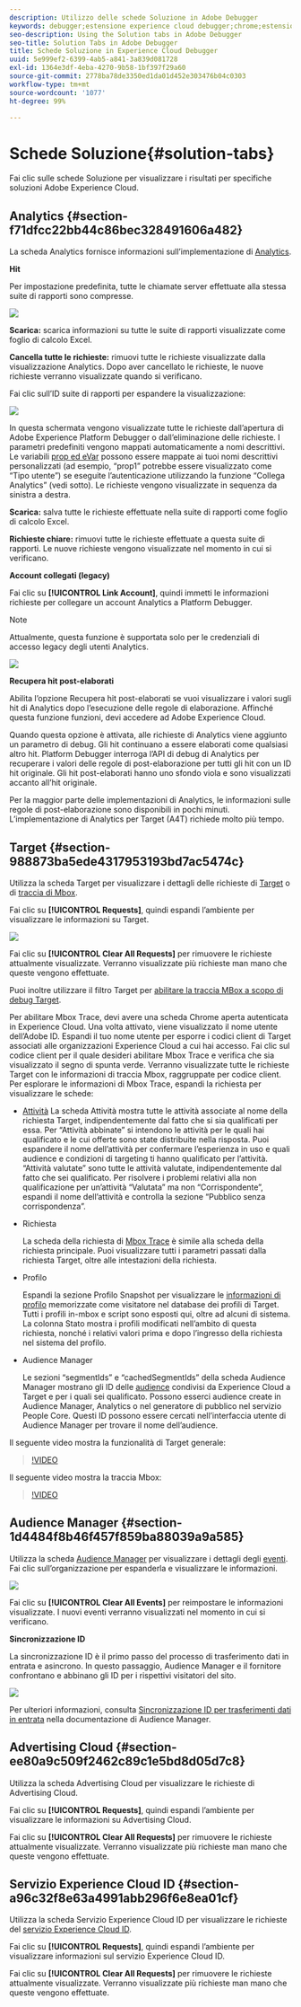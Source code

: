 ```yaml
---
description: Utilizzo delle schede Soluzione in Adobe Debugger
keywords: debugger;estensione experience cloud debugger;chrome;estensione;riepilogo;cancellare;richieste;soluzioni; soluzione;informazioni;analytics;target;audience manager;media optimizer;amo;servizio id
seo-description: Using the Solution tabs in Adobe Debugger
seo-title: Solution Tabs in Adobe Debugger
title: Schede Soluzione in Experience Cloud Debugger
uuid: 5e999ef2-6399-4ab5-a841-3a839d081728
exl-id: 1364e3df-4eba-4270-9b58-1bf397f29a60
source-git-commit: 2778ba78de3350ed1da01d452e303476b04c0303
workflow-type: tm+mt
source-wordcount: '1077'
ht-degree: 99%

---
```


# Schede Soluzione{#solution-tabs}

Fai clic sulle schede Soluzione per visualizzare i risultati per specifiche soluzioni Adobe Experience Cloud.

## Analytics {#section-f71dfcc22bb44c86bec328491606a482}

La scheda Analytics fornisce informazioni sull’implementazione di [Analytics](https://docs.adobe.com/content/help/it-IT/analytics/landing/home.html).

**Hit**

Per impostazione predefinita, tutte le chiamate server effettuate alla stessa suite di rapporti sono compresse.

![](assets/analytics-hits.jpg)

**Scarica:** scarica informazioni su tutte le suite di rapporti visualizzate come foglio di calcolo Excel.

**Cancella tutte le richieste:** rimuovi tutte le richieste visualizzate dalla visualizzazione Analytics. Dopo aver cancellato le richieste, le nuove richieste verranno visualizzate quando si verificano.

Fai clic sull’ID suite di rapporti per espandere la visualizzazione:

![](assets/analytics-hits-expand.jpg)

In questa schermata vengono visualizzate tutte le richieste dall’apertura di Adobe Experience Platform Debugger o dall’eliminazione delle richieste. I parametri predefiniti vengono mappati automaticamente a nomi descrittivi. Le variabili [prop ed eVar](https://docs.adobe.com/content/help/it-IT/analytics/implementation/vars/page-vars/evar.html) possono essere mappate ai tuoi nomi descrittivi personalizzati (ad esempio, “prop1” potrebbe essere visualizzato come “Tipo utente”) se eseguite l’autenticazione utilizzando la funzione “Collega Analytics” (vedi sotto). Le richieste vengono visualizzate in sequenza da sinistra a destra.

**Scarica:** salva tutte le richieste effettuate nella suite di rapporti come foglio di calcolo Excel.

**Richieste chiare:** rimuovi tutte le richieste effettuate a questa suite di rapporti. Le nuove richieste vengono visualizzate nel momento in cui si verificano.

**Account collegati (legacy)**

Fai clic su **[!UICONTROL Link Account]**, quindi immetti le informazioni richieste per collegare un account Analytics a Platform Debugger.

>[!NOTE]
>
>Attualmente, questa funzione è supportata solo per le credenziali di accesso legacy degli utenti Analytics.

![](assets/analytics-link-account.jpg)

**Recupera hit post-elaborati**

Abilita l’opzione Recupera hit post-elaborati se vuoi visualizzare i valori sugli hit di Analytics dopo l’esecuzione delle regole di elaborazione. Affinché questa funzione funzioni, devi accedere ad Adobe Experience Cloud.

Quando questa opzione è attivata, alle richieste di Analytics viene aggiunto un parametro di debug. Gli hit continuano a essere elaborati come qualsiasi altro hit. Platform Debugger interroga l’API di debug di Analytics per recuperare i valori delle regole di post-elaborazione per tutti gli hit con un ID hit originale. Gli hit post-elaborati hanno uno sfondo viola e sono visualizzati accanto all’hit originale.

Per la maggior parte delle implementazioni di Analytics, le informazioni sulle regole di post-elaborazione sono disponibili in pochi minuti. L’implementazione di Analytics per Target (A4T) richiede molto più tempo.

## Target {#section-988873ba5ede4317953193bd7ac5474c}

Utilizza la scheda Target per visualizzare i dettagli delle richieste di [Target](https://docs.adobe.com/content/help/it-IT/target/using/target-home.html) o di [traccia di Mbox](https://docs.adobe.com/content/help/it-IT/target/using/activities/troubleshoot-activities/content-trouble.html).

Fai clic su **[!UICONTROL Requests]**, quindi espandi l’ambiente per visualizzare le informazioni su Target.

![](assets/target-requests.jpg)

Fai clic su **[!UICONTROL Clear All Requests]** per rimuovere le richieste attualmente visualizzate. Verranno visualizzate più richieste man mano che queste vengono effettuate.

Puoi inoltre utilizzare il filtro Target per [abilitare la traccia MBox a scopo di debug Target](https://docs.adobe.com/content/help/en/target/using/activities/troubleshoot-activities/content-trouble.html).

Per abilitare Mbox Trace, devi avere una scheda Chrome aperta autenticata in Experience Cloud. Una volta attivato, viene visualizzato il nome utente dell’Adobe ID. Espandi il tuo nome utente per esporre i codici client di Target associati alle organizzazioni Experience Cloud a cui hai accesso. Fai clic sul codice client per il quale desideri abilitare Mbox Trace e verifica che sia visualizzato il segno di spunta verde. Verranno visualizzate tutte le richieste Target con le informazioni di traccia Mbox, raggruppate per codice client. Per esplorare le informazioni di Mbox Trace, espandi la richiesta per visualizzare le schede:

* [Attività](https://docs.adobe.com/content/help/it-IT/target/using/activities/activities.html) La scheda Attività mostra tutte le attività associate al nome della richiesta Target, indipendentemente dal fatto che si sia qualificati per essa. Per “Attività abbinate” si intendono le attività per le quali hai qualificato e le cui offerte sono state distribuite nella risposta. Puoi espandere il nome dell’attività per confermare l’esperienza in uso e quali audience e condizioni di targeting ti hanno qualificato per l’attività. “Attività valutate” sono tutte le attività valutate, indipendentemente dal fatto che sei qualificato. Per risolvere i problemi relativi alla non qualificazione per un’attività “Valutata” ma non “Corrispondente”, espandi il nome dell’attività e controlla la sezione “Pubblico senza corrispondenza”.

* Richiesta

   La scheda della richiesta di [Mbox Trace](https://docs.adobe.com/content/help/en/target/using/activities/troubleshoot-activities/content-trouble.html) è simile alla scheda della richiesta principale. Puoi visualizzare tutti i parametri passati dalla richiesta Target, oltre alle intestazioni della richiesta.
* Profilo

   Espandi la sezione Profilo Snapshot per visualizzare le [informazioni di profilo](https://docs.adobe.com/content/help/it-IT/target/using/audiences/visitor-profiles/variables-profiles-parameters-methods.html) memorizzate come visitatore nel database dei profili di Target. Tutti i profili in-mbox e script sono esposti qui, oltre ad alcuni di sistema. La colonna Stato mostra i profili modificati nell’ambito di questa richiesta, nonché i relativi valori prima e dopo l’ingresso della richiesta nel sistema del profilo.
* Audience Manager

   Le sezioni “segmentIds” e “cachedSegmentIds” della scheda Audience Manager mostrano gli ID delle [audience](https://docs.adobe.com/content/help/it-IT/target/using/audiences/target.html) condivisi da Experience Cloud a Target e per i quali sei qualificato. Possono esserci audience create in Audience Manager, Analytics o nel generatore di pubblico nel servizio People Core. Questi ID possono essere cercati nell’interfaccia utente di Audience Manager per trovare il nome dell’audience.

Il seguente video mostra la funzionalità di Target generale:

>[!VIDEO](https://video.tv.adobe.com/v/23115t2/)

Il seguente video mostra la traccia Mbox:

>[!VIDEO](https://video.tv.adobe.com/v/23113t2/)

## Audience Manager {#section-1d4484f8b46f457f859ba88039a9a585}

Utilizza la scheda [Audience Manager](https://docs.adobe.com/content/help/it-IT/audience-manager/user-guide/aam-home.html) per visualizzare i dettagli degli [eventi](https://docs.adobe.com/content/help/it-IT/audience-manager/user-guide/api-and-sdk-code/dcs/dcs-event-calls/dcs-event-calls.html). Fai clic sull’organizzazione per espanderla e visualizzare le informazioni.

![](assets/audience-manager.jpg)

Fai clic su **[!UICONTROL Clear All Events]** per reimpostare le informazioni visualizzate. I nuovi eventi verranno visualizzati nel momento in cui si verificano.

**Sincronizzazione ID**

La sincronizzazione ID è il primo passo del processo di trasferimento dati in entrata e asincrono. In questo passaggio, Audience Manager e il fornitore confrontano e abbinano gli ID per i rispettivi visitatori del sito.

![](assets/aam-idsync.jpg)

Per ulteriori informazioni, consulta [Sincronizzazione ID per trasferimenti dati in entrata](https://docs.adobe.com/content/help/it-IT/audience-manager/user-guide/implementation-integration-guides/sending-audience-data/batch-data-transfer-process/id-sync-http.html) nella documentazione di Audience Manager.

## Advertising Cloud {#section-ee80a9c509f2462c89c1e5bd8d05d7c8}

Utilizza la scheda Advertising Cloud per visualizzare le richieste di Advertising Cloud.

Fai clic su **[!UICONTROL Requests]**, quindi espandi l’ambiente per visualizzare le informazioni su Advertising Cloud.

Fai clic su **[!UICONTROL Clear All Requests]** per rimuovere le richieste attualmente visualizzate. Verranno visualizzate più richieste man mano che queste vengono effettuate.

## Servizio Experience Cloud ID {#section-a96c32f8e63a4991abb296f6e8ea01cf}

Utilizza la scheda Servizio Experience Cloud ID per visualizzare le richieste del [servizio Experience Cloud ID](https://docs.adobe.com/content/help/it-IT/id-service/using/home.html).

Fai clic su **[!UICONTROL Requests]**, quindi espandi l’ambiente per visualizzare informazioni sul servizio Experience Cloud ID.

Fai clic su **[!UICONTROL Clear All Requests]** per rimuovere le richieste attualmente visualizzate. Verranno visualizzate più richieste man mano che queste vengono effettuate.
